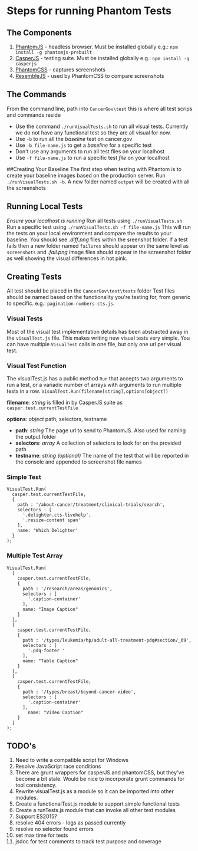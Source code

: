 # Steps for running Phantom Tests

## The Components
1. [PhantomJS](http://phantomjs.org/documentation/) - headless browser. Must be installed globally e.g.: `npm install -g phantomjs-prebuilt`
2. [CasperJS](http://docs.casperjs.org/en/latest/) - testing suite. Must be installed globally e.g.: `npm install -g casperjs`
3. [PhantomCSS](https://github.com/Huddle/PhantomCSS) - captures screenshots
4. [ResembleJS](https://github.com/Huddle/Resemble.js) - used by PhantomCSS to compare screenshots

## The Commands
From the command line, path into `CancerGov\test` this is where all test scrips and commands reside

- Use the command `./runVisualTests.sh` to run all visual tests. Currently we do not have any functional test so they are all visual for now.
- Use `-b` to run all the *baseline* test on cancer.gov
- Use `-b file-name.js` to get a *baseline* for a specific test
- Don't use any arguments to run all test files on your localhost
- Use `-f file-name.js` to run a specific test *file* on your localhost


##Creating Your Baseline
The first step when testing with Phantom is to create your baseline images based on the production server. Run `./runVisualTests.sh -b`.
A new folder named `output` will be created with all the screenshots

## Running Local Tests
*Ensure your localhost is running*
Run all tests using `./runVisualTests.sh`
Run a specific test using `./runVisualTests.sh -f file-name.js`
This will run the tests on your local environment and compare the results to your baseline. You should see *.diff.png* files within the sreenshot folder. If a test fails then a new folder named `failures` should appear on the same level as `screenshots` and *.fail.png* image files should appear in the screenshot folder as well showing the visual differences in hot pink.

## Creating Tests
All test should be placed in the `CancerGov\test\tests` folder
Test files should be named based on the functionality you're testing for, from generic to specific. e.g.: `pagination-numbers-cts.js`.

### Visual Tests
Most of the visual test implementation details has been abstracted away in the `visualTest.js` file. This makes writing new visual tests very simple. You can have multiple `VisualTest` calls in one file, but only one url per visual test.

### Visual Test Function
The visualTest.js has a public method `Run` that accepts two arguments to run a test, or a variadic number of arrays with arguments to run multiple tests in a row. `VisualTest.Run(filename[string],options[object])`

**filename**: *string* is filled in by  CasperJS suite as `casper.test.currentTestFile`

**options**: *object* path, selectors, testname

- **path**: *string* The page url to send to PhantomJS. Also used for naming the output folder
- **selectors**: *array* A collection of selectors to look for on the provided path
- **testname**: *string (optional)* The name of the test that will be reported in the console and appended to screenshot file names

### Simple Test
```
VisualTest.Run(
  casper.test.currentTestFile,
  {
    path : '/about-cancer/treatment/clinical-trials/search',
    selectors : [
      '.delighter.cts-livehelp',
      '.resize-content span'
    ],
    name: 'Which Delighter'
  }
);
```

### Multiple Test Array
```
VisualTest.Run(
  [
    casper.test.currentTestFile,
    {
      path : '/research/areas/genomics',
      selectors : [
        '.caption-container'
      ],
      name: "Image Caption"
    }
  ],
  [
    casper.test.currentTestFile,
    {
      path : '/types/leukemia/hp/adult-all-treatment-pdq#section/_69',
      selectors : [
        '.pdq-footer '
      ],
      name: "Table Caption"
    }
  ],
  [
    casper.test.currentTestFile,
    {
      path : '/types/breast/beyond-cancer-video',
      selectors : [
        '.caption-container'
      ],
        name: "Video Caption"
    }
  ]
);
```
## TODO's
1. Need to write a compatible script for Windows
2. Resolve JavaScript race conditions
3. There are grunt wrappers for casperJS and phantomCSS, but they've become a bit stale. Would be nice to incorporate grunt commands for tool consistency.
4. Rewrite visualTest.js as a module so it can be imported into other modules.
5. Create a functionalTest.js module to support simple functional tests
6. Create a runTests.js module that can invoke all other test modules
7. Support ES2015?
8. resolve 404 errors - logs as passed currently
9. resolve no selector found errors
10. set max time for tests
11. jsdoc for test comments to track test purpose and coverage